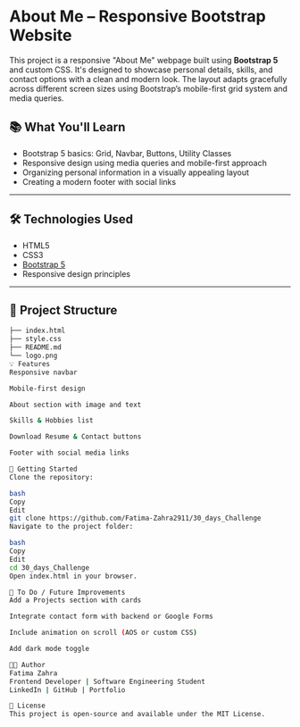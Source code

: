 # About Me – Responsive Bootstrap Website

This project is a responsive "About Me" webpage built using **Bootstrap 5** and custom CSS. It's designed to showcase personal details, skills, and contact options with a clean and modern look. The layout adapts gracefully across different screen sizes using Bootstrap’s mobile-first grid system and media queries.


## 📚 What You'll Learn

- Bootstrap 5 basics: Grid, Navbar, Buttons, Utility Classes
- Responsive design using media queries and mobile-first approach
- Organizing personal information in a visually appealing layout
- Creating a modern footer with social links

---

## 🛠️ Technologies Used

- HTML5
- CSS3
- [Bootstrap 5](https://getbootstrap.com/)
- Responsive design principles

---

## 📁 Project Structure

```bash
├── index.html          
├── style.css         
├── README.md           
└── logo.png            
💡 Features
Responsive navbar

Mobile-first design

About section with image and text

Skills & Hobbies list

Download Resume & Contact buttons

Footer with social media links

🚀 Getting Started
Clone the repository:

bash
Copy
Edit
git clone https://github.com/Fatima-Zahra2911/30_days_Challenge
Navigate to the project folder:

bash
Copy
Edit
cd 30_days_Challenge
Open index.html in your browser.

📌 To Do / Future Improvements
Add a Projects section with cards

Integrate contact form with backend or Google Forms

Include animation on scroll (AOS or custom CSS)

Add dark mode toggle

🧑‍💻 Author
Fatima Zahra
Frontend Developer | Software Engineering Student
LinkedIn | GitHub | Portfolio

📄 License
This project is open-source and available under the MIT License.